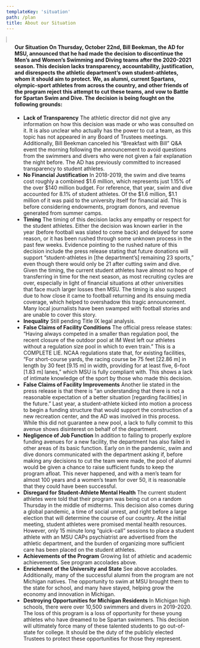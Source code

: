 ```yaml
---
templateKey: 'situation'
path: /plan
title: About our Situation
---
```

<div class="columns">
  <div class="column">


  <img src="https://battle-for-msu-swim-dive.s3.amazonaws.com/B4SSD+Fact+Infographic.png">

  </div>
  <div class="column">
<h4>Our Situation
On Thursday, October 22nd, Bill Beekman, the AD for MSU, announced that he had made the decision to discontinue the Men’s and Women’s Swimming and Diving teams after the 2020-2021 season. This decision lacks transparency, accountability, justification, and disrespects the athletic department’s own student-athletes, whom it should aim to protect. We, as alumni, current Spartans, olympic-sport athletes from across the country, and other friends of the program reject this attempt to cut these teams, and vow to Battle for Spartan Swim and Dive. The decision is being fought on the following grounds:</h4>

 - **Lack of Transparency** The athletic director did not give any information on how this decision was made or who was consulted on it. It is also unclear who actually has the power to cut a team, as this topic has not appeared in any Board of Trustees meetings. Additionally, Bill Beekman canceled his “Breakfast with Bill” Q&A event the morning following the announcement to avoid questions from the swimmers and divers who were not given a fair explanation the night before. The AD has previously committed to increased transparency to student athletes.
 - **No Financial Justification** In 2018-2019, the swim and dive teams cost roughly a combined $1.6 million, which represents just 1.15% of the over $140 million budget. For reference, that year, swim and dive accounted for 8.1% of student athletes. Of the $1.6 million, $1.1 million of it was paid to the university itself for financial aid. This is before considering endowments, program donors, and revenue generated from summer camps.
 - **Timing** The timing of this decision lacks any empathy or respect for the student athletes. Either the decision was known earlier in the year (before football was slated to come back) and delayed for some reason, or it has been rushed through some unknown process in the past few weeks. Evidence pointing to the rushed nature of this decision include the press release stating that future donations will support “student-athletes in [the department’s]  remaining 23 sports,” even though there would only be 21 after cutting swim and dive. Given the timing, the current student athletes have almost no hope of transferring in time for the next season, as most recruiting cycles are over, especially in light of financial situations at other universities that face much larger losses then MSU. The timing is also suspect due to how close it came to football returning and its ensuing media coverage, which helped to overshadow this tragic announcement. Many local journalists have been swamped with football stories and are unable to cover this story.
 - **Inequality** Still pending Title IX legal analysis.
 - **False Claims of Facility Conditions** The official press release states:  “Having always competed in a smaller than regulation pool, the recent closure of the outdoor pool at IM West left our athletes without a regulation size pool in which to even train.” This is a COMPLETE LIE. NCAA regulations state that, for existing facilities, “For short-course yards, the racing course be 75 feet [22.86 m] in length by 30 feet [9.15 m] in width, providing for at least five, 6-foot [1.83 m] lanes,” which MSU is fully compliant with. This shows a lack of intimate knowledge of the sport by those who made this decision.
 - **False Claims of Facility Improvements** Another lie stated in the press release is that there is “an understanding that there is not a reasonable expectation of a better situation [regarding facilities] in the future.” Last year, a student-athlete kicked into motion a process to begin a funding structure that would support the construction of a new recreation center, and the AD was involved in this process. While this did not guarantee a new pool, a lack to fully commit to this avenue shows disinterest on behalf of the department.
 - **Negligence of Job Function** In addition to failing to properly explore funding avenues for a new facility, the department has also failed in other areas of its basic function. Early on in the pandemic, swim and dive donors communicated with the department asking if, before making any decisions to cut the team were made, the pool of alumni would be given a chance to raise sufficient funds to keep the program afloat. This never happened, and with a men’s team for almost 100 years and a women’s team for over 50, it is reasonable that they could have been successful.
 - **Disregard for Student-Athlete Mental Health** The current student athletes were told that their program was being cut on a random Thursday in the middle of midterms. This decision also comes during a global pandemic, a time of social unrest, and right before a large election that will determine the course of our country. At the initial meeting, student athletes were promised mental health resources. However, only 15 minute long “quick-call” sessions to place a student athlete with an MSU CAPs psychiatrist are advertised from the athletic department, and the burden of organizing more sufficient care has been placed on the student athletes.
 - **Achievements of the Program** Growing list of athletic and academic achievements. See program accolades above.
 - **Enrichment of the University and State** See above accolades. Additionally, many of the successful alumni from the program are not Michigan natives. The opportunity to swim at MSU brought them to the state for school, and many have stayed, helping grow the economy and innovation in Michigan.
 - **Destroying Opportunities for Michigan Residents** In Michigan high schools, there were over 10,500 swimmers and divers in 2019-2020. The loss of this program is a loss of opportunity for these young athletes who have dreamed to be Spartan swimmers. This decision will ultimately force many of these talented students to go out-of-state for college. It should be the duty of the publicly elected Trustees to protect these opportunities for those they represent.
  </div>
</div>






